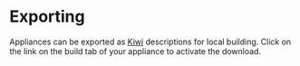 # Exporting

Appliances can be exported as [Kiwi](http://en.opensuse.org/Portal:KIWI) descriptions for local building. Click on the link on the build tab of your appliance to activate the download.
